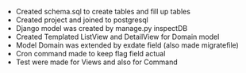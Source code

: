 - Created schema.sql to create tables and fill up tables
- Created project and joined to postgresql
- Django model was created by manage.py inspectDB
- Created Templated ListView and DetailView for Domain model
- Model Domain was extended by exdate field (also made migratefile)
- Cron command made to keep flag field actual
- Test were made for Views and also for Command
